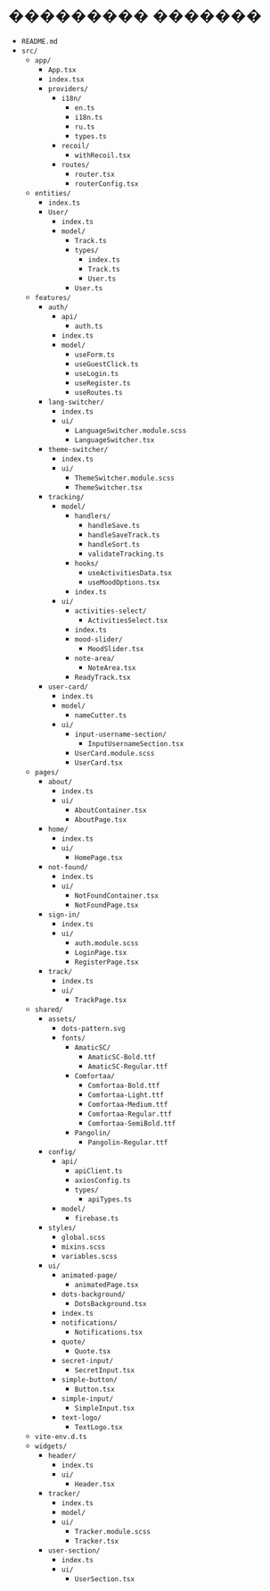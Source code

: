 # ��������� �������

- `README.md`
- `src/`
  - `app/`
    - `App.tsx`
    - `index.tsx`
    - `providers/`
      - `i18n/`
        - `en.ts`
        - `i18n.ts`
        - `ru.ts`
        - `types.ts`
      - `recoil/`
        - `withRecoil.tsx`
      - `routes/`
        - `router.tsx`
        - `routerConfig.tsx`
  - `entities/`
    - `index.ts`
    - `User/`
      - `index.ts`
      - `model/`
        - `Track.ts`
        - `types/`
          - `index.ts`
          - `Track.ts`
          - `User.ts`
        - `User.ts`
  - `features/`
    - `auth/`
      - `api/`
        - `auth.ts`
      - `index.ts`
      - `model/`
        - `useForm.ts`
        - `useGuestClick.ts`
        - `useLogin.ts`
        - `useRegister.ts`
        - `useRoutes.ts`
    - `lang-switcher/`
      - `index.ts`
      - `ui/`
        - `LanguageSwitcher.module.scss`
        - `LanguageSwitcher.tsx`
    - `theme-switcher/`
      - `index.ts`
      - `ui/`
        - `ThemeSwitcher.module.scss`
        - `ThemeSwitcher.tsx`
    - `tracking/`
      - `model/`
        - `handlers/`
          - `handleSave.ts`
          - `handleSaveTrack.ts`
          - `handleSort.ts`
          - `validateTracking.ts`
        - `hooks/`
          - `useActivitiesData.tsx`
          - `useMoodOptions.tsx`
        - `index.ts`
      - `ui/`
        - `activities-select/`
          - `ActivitiesSelect.tsx`
        - `index.ts`
        - `mood-slider/`
          - `MoodSlider.tsx`
        - `note-area/`
          - `NoteArea.tsx`
        - `ReadyTrack.tsx`
    - `user-card/`
      - `index.ts`
      - `model/`
        - `nameCutter.ts`
      - `ui/`
        - `input-username-section/`
          - `InputUsernameSection.tsx`
        - `UserCard.module.scss`
        - `UserCard.tsx`
  - `pages/`
    - `about/`
      - `index.ts`
      - `ui/`
        - `AboutContainer.tsx`
        - `AboutPage.tsx`
    - `home/`
      - `index.ts`
      - `ui/`
        - `HomePage.tsx`
    - `not-found/`
      - `index.ts`
      - `ui/`
        - `NotFoundContainer.tsx`
        - `NotFoundPage.tsx`
    - `sign-in/`
      - `index.ts`
      - `ui/`
        - `auth.module.scss`
        - `LoginPage.tsx`
        - `RegisterPage.tsx`
    - `track/`
      - `index.ts`
      - `ui/`
        - `TrackPage.tsx`
  - `shared/`
    - `assets/`
      - `dots-pattern.svg`
      - `fonts/`
        - `AmaticSC/`
          - `AmaticSC-Bold.ttf`
          - `AmaticSC-Regular.ttf`
        - `Comfortaa/`
          - `Comfortaa-Bold.ttf`
          - `Comfortaa-Light.ttf`
          - `Comfortaa-Medium.ttf`
          - `Comfortaa-Regular.ttf`
          - `Comfortaa-SemiBold.ttf`
        - `Pangolin/`
          - `Pangolin-Regular.ttf`
    - `config/`
      - `api/`
        - `apiClient.ts`
        - `axiosConfig.ts`
        - `types/`
          - `apiTypes.ts`
      - `model/`
        - `firebase.ts`
    - `styles/`
      - `global.scss`
      - `mixins.scss`
      - `variables.scss`
    - `ui/`
      - `animated-page/`
        - `animatedPage.tsx`
      - `dots-background/`
        - `DotsBackground.tsx`
      - `index.ts`
      - `notifications/`
        - `Notifications.tsx`
      - `quote/`
        - `Quote.tsx`
      - `secret-input/`
        - `SecretInput.tsx`
      - `simple-button/`
        - `Button.tsx`
      - `simple-input/`
        - `SimpleInput.tsx`
      - `text-logo/`
        - `TextLogo.tsx`
  - `vite-env.d.ts`
  - `widgets/`
    - `header/`
      - `index.ts`
      - `ui/`
        - `Header.tsx`
    - `tracker/`
      - `index.ts`
      - `model/`
      - `ui/`
        - `Tracker.module.scss`
        - `Tracker.tsx`
    - `user-section/`
      - `index.ts`
      - `ui/`
        - `UserSection.tsx`
